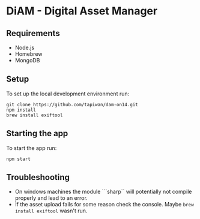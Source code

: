 # DiAM - Digital Asset Manager

## Requirements
- Node.js
- Homebrew
- MongoDB

## Setup
To set up the local development environment run:
```
git clone https://github.com/tapiwan/dam-on14.git
npm install
brew install exiftool
```

## Starting the app
To start the app run:
```
npm start
```

## Troubleshooting
- On windows machines the module ```sharp`` will potentially not compile properly and lead to an error.
- Ìf the asset upload fails for some reason check the console. Maybe ```brew install exiftool``` wasn't run.

